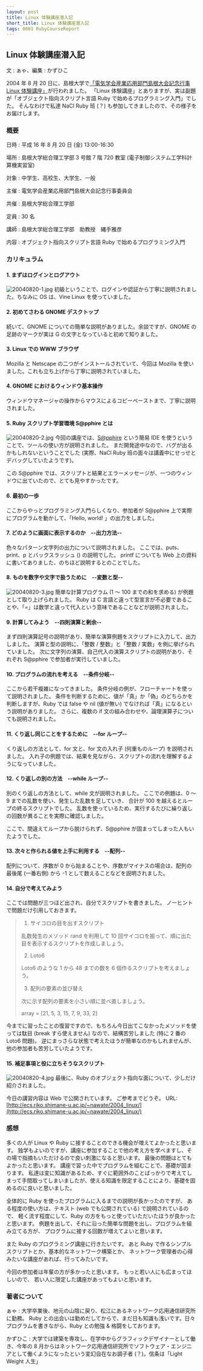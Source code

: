 ```yaml
---
layout: post
title: Linux 体験講座潜入記
short_title: Linux 体験講座潜入記
tags: 0001 RubyCourseReport
---
```



## Linux 体験講座潜入記

文 : ぁゃ、編集 : かずひこ

2004 年 8 月 20 日に、島根大学で[「電気学会産業応用部門島根大会記念行事 Linux 体験講座」](http://ecs.riko.shimane-u.ac.jp/~nawate/2004_linux/)が行われました。
「Linux 体験講座」とありますが、実は副題が「オブジェクト指向スクリプト言語 Ruby で始めるプログラミング入門」でした。
そんなわけで私達 NaCl Ruby 班 (？) も参加してきましたので、その様子をお届けします。

### 概要

日時
: 平成 16 年 8 月 20 日 (金) 13:00-16:30

場所
: 島根大学総合理工学部 3 号館 7 階 720 教室 (電子制御システム工学科計算機実習室)

対象
: 中学生、高校生、大学生、一般

主催
: 電気学会産業応用部門島根大会記念行事委員会

共催
: 島根大学総合理工学部

定員
: 30 名

講師
: 島根大学総合理工学部　助教授　縄手雅彦

内容
: オブジェクト指向スクリプト言語 Ruby で始めるプログラミング入門

### カリキュラム

#### 1. まずはログインとログアウト

![20040820-1.jpg]({{site.baseurl}}/images/0001-RubyCourseReport/20040820-1.jpg)
初級ということで、ログインや認証から丁寧に説明されました。ちなみに OS は、Vine Linux を使っていました。

#### 2. 初めてさわる GNOME デスクトップ

続いて、GNOME についての簡単な説明がありました。余談ですが、GNOME の足跡のマークが実は G の文字となっていると初めて知りました。

#### 3. Linux での WWW ブラウザ

Mozilla と Netscape の二つがインストールされていて、今回は Mozilla を使いました。これも立ち上げから丁寧に説明されていました。

#### 4. GNOME におけるウィンドウ基本操作

ウィンドウマネージャの操作からマウスによるコピーペーストまで、丁寧に説明されました。

#### 5. Ruby スクリプト学習環境 S@pphire とは

![20040820-2.jpg]({{site.baseurl}}/images/0001-RubyCourseReport/20040820-2.jpg)
今回の講座では、[S@pphire](http://www.mag.shimane-u.ac.jp/ruby/sapphire.html) という簡易 IDE を使うということで、ツールの使い方が説明されました。
まだ開発途中なので、バグが出るかもしれないということでした (実際、NaCl Ruby 班の面々は講義中にせっせとデバッグしていたようです)。

この S@pphire では、スクリプトと結果とエラーメッセージが、一つのウィンドウに出ていたので、とても見やすかったです。

#### 6. 最初の一歩

ここからやっとプログラミング入門らしくなり、参加者が S@pphire 上で実際にプログラムを動かして、「Hello, world! 」の出力をしました。

#### 7. どのように画面に表示するのか　--出力方法--

色々なパターン文字列の出力について説明されました。
ここでは、puts、print、p とバックスラッシュ (\) の説明でした。
printf についても Web 上の資料に書いてありました、のちほど説明するとのことでした。

#### 8. ものを数字や文字で扱うために　--変数と型--

![20040820-3.jpg]({{site.baseurl}}/images/0001-RubyCourseReport/20040820-3.jpg)
簡単な計算プログラム (1 〜 100 までの和を求める) が例題として取り上げられました。
Ruby は C 言語と違って型宣言が不必要であることや、「=」は数学と違って代入という意味であることなどが説明されました。

#### 9. 計算してみよう　--四則演算と剰余--

まず四則演算記号の説明があり、簡単な演算例題をスクリプトに入力して、出力しました。
演算と型の説明に、「整数 / 整数」と「整数 / 実数」を例に挙げられていました。
次に文字列の演算、自己代入の演算スクリプトの説明があり、それぞれ S@pphire で参加者が実行していました。

#### 10. プログラムの流れを考える　--条件分岐--

ここから若干複雑になってきました。
条件分岐の例が、フローチャートを使って説明されました。
条件を判断するために、値が「真」か「偽」のどちらかを判断しますが、Ruby では false や nil (値が無い) でなければ「真」になるという説明がありました。
さらに、複数の if 文の組み合わせや、論理演算子についても説明されました。

#### 11. くり返し同じことをするために　--for ループ--

くり返しの方法として、for 文と、for 文の入れ子 (何重ものループ) を説明されました。
入れ子の例題では、結果を見ながら、スクリプトの流れを理解するようになっていました。

#### 12. くり返しの別の方法　--while ループ--

別のくり返しの方法として、while 文が説明されました。
ここでの例題は、0 〜 9 までの乱数を使い、発生した乱数を足していき、
合計が 100 を越えるとループの終るスクリプトでした。
乱数を使っているため、実行するたびに繰り返しの回数が異ることを実際に確認しました。

ここで、間違えてループから脱けられず、S@pphire が固まってしまった人もいたようでした。

#### 13. 次々と作られる値を上手に利用する　--配列--

配列について、序数が 0 から始まることや、序数がマイナスの場合は、配列の最後尾 (一番右側) から -1 として数えることなどを説明されました。

#### 14. 自分で考えてみよう

ここでは問題が三つほど出され、自分でスクリプトを書きました。
ノーヒントで問題だけ引用しておきます。

> 1. サイコロの目を出すスクリプト
> 
> 乱数発生のメソッド rand を利用して 10 回サイコロを振って、順に出た目を表示するスクリプトを作成しましょう。
> 
> 2. Loto6
> 
> Loto6 のような 1 から 48 までの数を 6 個作るスクリプトを考えましょう。
> 
> 3. 配列の要素の並び替え
> 
> 次に示す配列の要素を小さい順に並べ直しましょう。
> 
> array = [21, 5, 3, 15, 7, 9, 33, 2]


今までに習ったことの復習ですので、もちろん今日出てこなかったメソッドを使っては駄目 (break すら使えません) なので、結構苦労しました (特に 2 番の Loto6 問題)。
逆にまっさらな状態で考えたほうが簡単なのかもしれませんが、他の参加者も苦労していたようです。

#### 15. 補足事項と役に立ちそうなスクリプト

![20040820-4.jpg]({{site.baseurl}}/images/0001-RubyCourseReport/20040820-4.jpg)
最後に、Ruby のオブジェクト指向な面について、少しだけ紹介されました。

今日の講習内容は Web で公開されています。
ご参考までどうぞ。
URL: [http://ecs.riko.shimane-u.ac.jp/~nawate/2004_linux/](http://ecs.riko.shimane-u.ac.jp/~nawate/2004_linux/)

### 感想

多くの人が Linux や Ruby に接することのできる機会が増えてよかったと思います。
独学もよいのですが、講座に参加することで他の考え方を学べますし、その場で指摘もいただけるので良い刺激になると思います。
最後の問題はとてもよかったと思います。
講座で習った中でプログラムを組むことで、基礎が固まります。
私達は変に知識があるため、すぐに範囲外のことばっかりで考えてしまって手間取ってしまいましたが、使える知識を限定することにより、基礎を固めるのに良いと思いました。

全体的に Ruby を使ったプログラムに入るまでの説明が長かったのですが、
ある程度の使い方は、テキスト (web でも公開されている) で説明されているので、
軽く流す程度にして、Ruby の方をもっと使っていただいたほうが良かったと思います。
例題を出して、それに沿った簡単な問題を出し、プログラムを組み立てる方が、
プログラムに接する回数が増えてよいと思います。

また Ruby のプログラミング講座に行きたいです。
あと Ruby で作るシンプルスクリプトとか、基本的なネットワーク構築とか、
ネットワーク管理者の心得みたいな講座があれば、行ってみたいです。

今回の参加者は年輩の方が多かったと思います。
もっと若い人にも広まってほしいので、
若い人に限定した講座があってもよいと思います。

### 著者について

ぁゃ
: 大学卒業後、地元の山陰に戻り、松江にあるネットワーク応用通信研究所に勤務。 Ruby との出会いは勤めだしてからで、まだ日も知識も浅いです。日々プログラムを書きながら、Ruby との勉強 &amp; 格闘をしております。

かずひこ
: 大学では建築を専攻し、在学中からグラフィックデザイナーとして働き、今年の 8 月からはネットワーク応用通信研究所でソフトウェア・エンジニアとして働くようになったという変幻自在なお調子者 (？)。信条は「Light Weight 人生」


